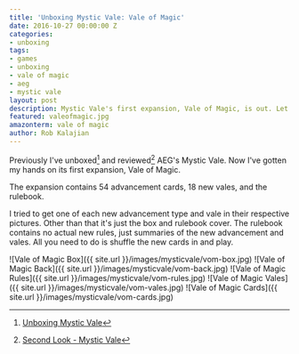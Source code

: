 ```yaml
---
title: 'Unboxing Mystic Vale: Vale of Magic'
date: 2016-10-27 00:00:00 Z
categories:
- unboxing
tags:
- games
- unboxing
- vale of magic
- aeg
- mystic vale
layout: post
description: Mystic Vale's first expansion, Vale of Magic, is out. Let's look inside.
featured: valeofmagic.jpg
amazonterm: vale of magic
author: Rob Kalajian
---
```


Previously I've unboxed[^1] and reviewed[^2] AEG's Mystic Vale. Now I've gotten my hands on its first expansion, Vale of Magic.

The expansion contains 54 advancement cards, 18 new vales, and the rulebook.

I tried to get one of each new advancement type and vale in their respective pictures. Other than that it's just the box and rulebook cover. The rulebook contains no actual new rules, just summaries of the new advancement and vales. All you need to do is shuffle the new cards in and play.

![Vale of Magic Box]({{ site.url }}/images/mysticvale/vom-box.jpg)
![Vale of Magic Back]({{ site.url }}/images/mysticvale/vom-back.jpg)
![Vale of Magic Rules]({{ site.url }}/images/mysticvale/vom-rules.jpg)
![Vale of Magic Vales]({{ site.url }}/images/mysticvale/vom-vales.jpg)
![Vale of Magic Cards]({{ site.url }}/images/mysticvale/vom-cards.jpg)


[^1]: [Unboxing Mystic Vale](http://pawnsperspective.com/Mystic-Vale-Unboxing/)

[^2]: [Second Look - Mystic Vale](http://www.purplepawn.com/2016/08/second-look-mystic-vale/)
